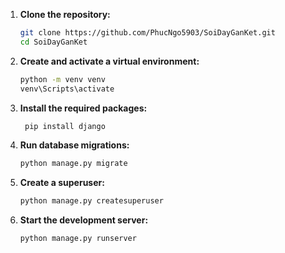 1. **Clone the repository:**
    ```bash
    git clone https://github.com/PhucNgo5903/SoiDayGanKet.git
    cd SoiDayGanKet
    ```

2. **Create and activate a virtual environment:**
    ```bash
    python -m venv venv
    venv\Scripts\activate
    ```

3. **Install the required packages:**
   ```bash
    pip install django
   ```
   
5. **Run database migrations:**
    ```bash
    python manage.py migrate
    ```

6. **Create a superuser:**
    ```bash
    python manage.py createsuperuser
    ```

7. **Start the development server:**
    ```bash
    python manage.py runserver
    ```
